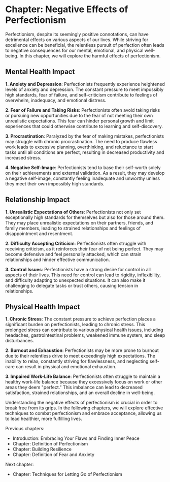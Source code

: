 Chapter: Negative Effects of Perfectionism
==========================================

Perfectionism, despite its seemingly positive connotations, can have detrimental effects on various aspects of our lives. While striving for excellence can be beneficial, the relentless pursuit of perfection often leads to negative consequences for our mental, emotional, and physical well-being. In this chapter, we will explore the harmful effects of perfectionism.

Mental Health Impact
--------------------

**1. Anxiety and Depression**: Perfectionists frequently experience heightened levels of anxiety and depression. The constant pressure to meet impossibly high standards, fear of failure, and self-criticism contribute to feelings of overwhelm, inadequacy, and emotional distress.

**2. Fear of Failure and Taking Risks**: Perfectionists often avoid taking risks or pursuing new opportunities due to the fear of not meeting their own unrealistic expectations. This fear can hinder personal growth and limit experiences that could otherwise contribute to learning and self-discovery.

**3. Procrastination**: Paralyzed by the fear of making mistakes, perfectionists may struggle with chronic procrastination. The need to produce flawless work leads to excessive planning, overthinking, and reluctance to start tasks until all conditions are perfect, resulting in decreased productivity and increased stress.

**4. Negative Self-Image**: Perfectionists tend to base their self-worth solely on their achievements and external validation. As a result, they may develop a negative self-image, constantly feeling inadequate and unworthy unless they meet their own impossibly high standards.

Relationship Impact
-------------------

**1. Unrealistic Expectations of Others**: Perfectionists not only set exceptionally high standards for themselves but also for those around them. They may place unrealistic expectations on their partners, friends, and family members, leading to strained relationships and feelings of disappointment and resentment.

**2. Difficulty Accepting Criticism**: Perfectionists often struggle with receiving criticism, as it reinforces their fear of not being perfect. They may become defensive and feel personally attacked, which can strain relationships and hinder effective communication.

**3. Control Issues**: Perfectionists have a strong desire for control in all aspects of their lives. This need for control can lead to rigidity, inflexibility, and difficulty adapting to unexpected situations. It can also make it challenging to delegate tasks or trust others, causing tension in relationships.

Physical Health Impact
----------------------

**1. Chronic Stress**: The constant pressure to achieve perfection places a significant burden on perfectionists, leading to chronic stress. This prolonged stress can contribute to various physical health issues, including headaches, gastrointestinal problems, weakened immune system, and sleep disturbances.

**2. Burnout and Exhaustion**: Perfectionists may be more prone to burnout due to their relentless drive to meet exceedingly high expectations. The inability to relax, constantly striving for flawlessness, and neglecting self-care can result in physical and emotional exhaustion.

**3. Impaired Work-Life Balance**: Perfectionists often struggle to maintain a healthy work-life balance because they excessively focus on work or other areas they deem "perfect." This imbalance can lead to decreased satisfaction, strained relationships, and an overall decline in well-being.

Understanding the negative effects of perfectionism is crucial in order to break free from its grips. In the following chapters, we will explore effective techniques to combat perfectionism and embrace acceptance, allowing us to lead healthier, more fulfilling lives.

Previous chapters:

* Introduction: Embracing Your Flaws and Finding Inner Peace
* Chapter: Definition of Perfectionism
* Chapter: Building Resilience
* Chapter: Definition of Fear and Anxiety

Next chapter:

* Chapter: Techniques for Letting Go of Perfectionism
